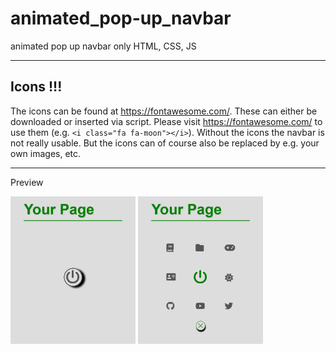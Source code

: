 # animated_pop-up_navbar

 animated pop up navbar only HTML, CSS, JS

--------------------------------------------------
## Icons !!!
The icons can be found at https://fontawesome.com/. These can either be downloaded or inserted via script. Please visit https://fontawesome.com/ to use them (e.g. `<i class="fa fa-moon"></i>`).
Without the icons the navbar is not really usable. But the icons can of course also be replaced by e.g. your own images, etc.

-------------------------------------------------

Preview

 <img src="images/Preview_close.png" width="200"> <img src="images/Preview_open.png" width="200">




